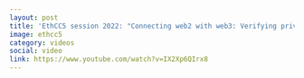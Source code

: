 ```yaml
---
layout: post
title: 'EthCC5 session 2022: "Connecting web2 with web3: Verifying private off chain data sources"'
image: ethcc5
category: videos
social: video
link: https://www.youtube.com/watch?v=IX2Xp6QIrx8
---
```


